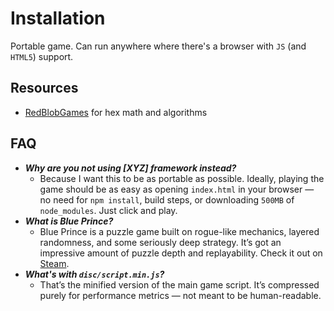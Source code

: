 # Installation

Portable game. Can run anywhere where there's a browser with `JS` (and `HTML5`) support.

## Resources

- [RedBlobGames](https://www.redblobgames.com/grids/hexagons/) for hex math and algorithms

## FAQ

- ***Why are you not using [XYZ] framework instead?***
    - Because I want this to be as portable as possible. Ideally, playing the game should be as easy as opening
      `index.html` in your browser — no need for `npm install`, build steps, or downloading `500MB` of `node_modules`.
      Just click and play.
- ***What is Blue Prince?***
    - Blue Prince is a puzzle game built on rogue-like mechanics, layered randomness, and some seriously deep strategy.
      It’s got an impressive amount of puzzle depth and replayability. Check it out
      on [Steam](https://store.steampowered.com/app/1569580/Blue_Prince/).
- ***What's with `disc/script.min.js`?***
    - That’s the minified version of the main game script. It’s compressed purely for performance metrics — not meant to
      be human-readable.